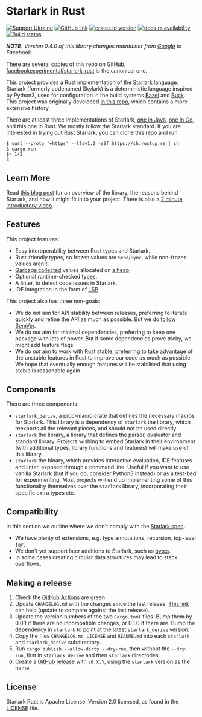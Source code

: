 # Starlark in Rust

[![Support Ukraine](https://img.shields.io/badge/Support-Ukraine-FFD500?style=flat&labelColor=005BBB)](https://opensource.fb.com/support-ukraine)
[![GitHub link](https://img.shields.io/badge/GitHub-facebookexperimental%2Fstarlark--rust-blue.svg)](https://github.com/facebookexperimental/starlark-rust)
[![crates.io version](https://img.shields.io/crates/v/starlark.svg)](https://crates.io/crates/starlark)
[![docs.rs availability](https://img.shields.io/docsrs/starlark?label=docs.rs)](https://docs.rs/starlark/)
[![Build status](https://img.shields.io/github/workflow/status/facebookexperimental/starlark-rust/ci.svg)](https://github.com/facebookexperimental/starlark-rust/actions)

_**NOTE:** Version 0.4.0 of this library changes maintainer from [Google](https://github.com/google/starlark-rust) to Facebook._

There are several copies of this repo on GitHub, [facebookexperimental/starlark-rust](https://github.com/facebookexperimental/starlark-rust) is the canonical one.

This project provides a Rust implementation of the [Starlark language](https://github.com/bazelbuild/starlark/blob/master/spec.md). Starlark (formerly codenamed Skylark) is a deterministic language inspired by Python3, used for configuration in the build systems [Bazel](https://bazel.build) and [Buck](https://buck.build). This project was originally developed [in this repo](https://github.com/google/starlark-rust), which contains a more extensive history.

There are at least three implementations of Starlark, [one in Java](https://github.com/bazelbuild/starlark), [one in Go](https://github.com/google/starlark-go), and this one in Rust. We mostly follow the Starlark standard. If you are interested in trying out Rust Starlark, you can clone this repo and run:

```shell
$ curl --proto '=https' --tlsv1.2 -sSf https://sh.rustup.rs | sh
$ cargo run
$> 1+2
3
```

## Learn More

Read [this blog post](https://developers.facebook.com/blog/post/2021/04/08/rust-starlark-library/) for an overview of the library, the reasons behind Starlark, and how it might fit in to your project. There is also a [2 minute introductory video](https://www.youtube.com/watch?v=3kHER3KIPj4).

## Features

This project features:

* Easy interoperability between Rust types and Starlark.
* Rust-friendly types, so frozen values are `Send`/`Sync`, while non-frozen values aren't.
* [Garbage collected](docs/gc.md) values allocated on [a heap](docs/heaps.md).
* Optional runtime-checked [types](docs/types.md).
* A linter, to detect code issues in Starlark.
* IDE integration in the form of [LSP](https://microsoft.github.io/language-server-protocol/).
<!--
* Broken [DAP](https://microsoft.github.io/debug-adapter-protocol/) support.
-->

This project also has three non-goals:

* We do _not_ aim for API stability between releases, preferring to iterate quickly and refine the API as much as possible. But we do [follow SemVer](https://doc.rust-lang.org/cargo/reference/semver.html).
* We do _not_ aim for minimal dependencies, preferring to keep one package with lots of power. But if some dependencies prove tricky, we might add feature flags.
* We do _not_ aim to work with Rust stable, preferring to take advantage of the unstable features in Rust to improve our code as much as possible. We hope that eventually enough features will be stabilised that using stable is reasonable again.

## Components

There are three components:

* `starlark_derive`, a proc-macro crate that defines the necessary macros for Starlark. This library is a dependency of `starlark` the library, which reexports all the relevant pieces, and should not be used directly.
* `starlark` the library, a library that defines the parser, evaluator and standard library. Projects wishing to embed Starlark in their environment (with additional types, library functions and features) will make use of this library.
* `starlark` the binary, which provides interactive evaluation, IDE features and linter, exposed through a command line. Useful if you want to use vanilla Starlark (but if you do, consider Python3 instead) or as a test-bed for experimenting. Most projects will end up implementing some of this functionality themselves over the `starlark` library, incorporating their specific extra types etc.

## Compatibility

In this section we outline where we don't comply with the [Starlark spec](https://github.com/bazelbuild/starlark/blob/master/spec.md).

* We have plenty of extensions, e.g. type annotations, recursion, top-level `for`.
* We don't yet support later additions to Starlark, such as [bytes](https://github.com/facebookexperimental/starlark-rust/issues/4).
* In some cases creating circular data structures may lead to stack overflows.

## Making a release

1. Check the [GitHub Actions](https://github.com/facebookexperimental/starlark-rust/actions) are green.
2. Update `CHANGELOG.md` with the changes since the last release. [This link](https://github.com/facebookexperimental/starlark-rust/compare/v0.4.0...main) can help (update to compare against the last release).
3. Update the version numbers of the two `Cargo.toml` files. Bump them by 0.0.1 if there are no incompatible changes, or 0.1.0 if there are. Bump the dependency in `starlark` to point at the latest `starlark_derive` version.
4. Copy the files `CHANGELOG.md`, `LICENSE` and `README.md` into each `starlark` and `starlark_derive` subdirectory.
5. Run `cargo publish --allow-dirty --dry-run`, then without the `--dry-run`, first in `starlark_derive` and then `starlark` directories.
6. Create a [GitHub release](https://github.com/facebookexperimental/starlark-rust/releases/new) with `v0.X.Y`, using the `starlark` version as the name.

## License

Starlark Rust is Apache License, Version 2.0 licensed, as found in the [LICENSE](LICENSE) file.

